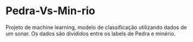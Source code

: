# Pedra-Vs-Min-rio
Projeto de machine learning, modelo de classificação utilizando dados de um sonar. Os dados são divididos entre os labels de Pedra e minério.
